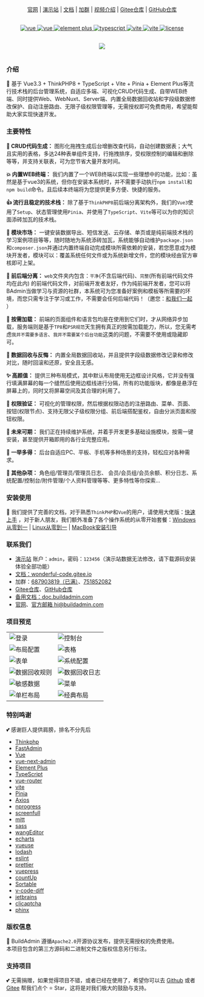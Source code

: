 <br />
<div align="center">
    <img src="https://wonderful-code.gitee.io/images/readme/logo-title.png" alt="" />
    <br />
    <a href="https://uni.buildadmin.com/" target="_blank">官网</a> | <a href="https://demo.buildadmin.com/" target="_blank">演示站</a> |
    <a href="https://wonderful-code.gitee.io/" target="_blank">文档</a> |
    <a href="https://jq.qq.com/?_wv=1027&k=c8a7iSk8" target="_blank">加群</a> |
    <a href="https://wonderful-code.gitee.io/guide/" target="_blank">视频介绍</a> |
    <a href="https://gitee.com/wonderful-code/buildadmin" target="_blank">Gitee仓库</a> |
    <a href="https://github.com/build-admin/BuildAdmin" target="_blank">GitHub仓库</a>
</div>
<br />
<p align="center">
    <a href="https://www.thinkphp.cn/" target="_blank">
        <img src="https://img.shields.io/badge/ThinkPHP-%3E8.0-brightgreen?color=91aac3&labelColor=439EFD" alt="vue">
    </a>
    <a href="https://v3.vuejs.org/" target="_blank">
        <img src="https://img.shields.io/badge/Vue-%3E3.3-brightgreen?color=91aac3&labelColor=439EFD" alt="vue">
    </a>
    <a href="https://element-plus.gitee.io/#/zh-CN/component/changelog" target="_blank">
        <img src="https://img.shields.io/badge/Element--Plus-%3E2.3-brightgreen?color=91aac3&labelColor=439EFD" alt="element plus">
    </a>
    <a href="https://www.tslang.cn/" target="_blank">
        <img src="https://img.shields.io/badge/TypeScript-%3E5.1-blue?color=91aac3&labelColor=439EFD" alt="typescript">
    </a>
    <a href="https://vitejs.dev/" target="_blank">
        <img src="https://img.shields.io/badge/Vite-%3E4.3-blue?color=91aac3&labelColor=439EFD" alt="vite">
    </a>
    <a href="https://pinia.vuejs.org/" target="_blank">
        <img src="https://img.shields.io/badge/Pinia-%3E2.1-blue?color=91aac3&labelColor=439EFD" alt="vite">
    </a>
    <a href="https://gitee.com/wonderful-code/buildadmin/blob/master/LICENSE" target="_blank">
        <img src="https://img.shields.io/badge/Apache2.0-license-blue?color=91aac3&labelColor=439EFD" alt="license">
    </a>
</p>

<br>
<div align="center">
  <img src="https://wonderful-code.gitee.io/images/readme/dashboard-radius.png" />
</div>
<br>

### 介绍
🌈 基于 Vue3.3 + ThinkPHP8 + TypeScript + Vite + Pinia + Element Plus等流行技术栈的后台管理系统，自适应多端、可视化CRUD代码生成、自带WEB终端、同时提供Web、WebNuxt、Server端、内置全局数据回收站和字段级数据修改保护、自动注册路由、无限子级权限管理等，无需授权即可免费商用，希望能帮助大家实现快速开发。

### 主要特性
**🚀 CRUD代码生成：**
图形化拖拽生成后台增删改查代码，自动创建数据表；大气且实用的表格，多达24种表单组件支持，行拖拽排序，受权限控制的编辑和删除等等，并支持关联表，可为您节省大量开发时间。

**💥 内置WEB终端：**
我们内置了一个WEB终端以实现一些理想中的功能，比如：虽然是基于vue3的系统，但你在安装本系统时，并不需要手动执行`npm install`和`npm build`命令。且后续本终端将为您提供更多方便、快捷的服务。

**👍 流行且稳定的技术栈：**
除了基于`ThinkPHP8`前后端分离架构外，我们的`Vue3`使用了`Setup`、状态管理使用`Pinia`、并使用了`TypeScript`、`Vite`等可以为你的知识面添砖加瓦的技术栈。

**🎨 模块市场：**
一键安装数据导出、短信发送、云存储、单页或是纯前端技术栈的学习案例项目等等，随时随地为系统添砖加瓦，系统能够自动维护`package.json`和`composer.json`并通过内置终端自动完成模块所需依赖的安装，若您愿意成为模块开发者，模块可以：覆盖系统任何文件或为系统新增文件，您的模块经由官方审核即可上架。

**🔀 前后端分离：**
`web`文件夹内包含：`干净`(不含后端代码)、`完整`(所有前端代码文件均在此内) 的前端代码文件，对前端开发者友好，作为纯前端开发者，您可以将BAdmin当做学习与资源的社群，本系统可为您准备好案例和模板等所需要的环境，而您只需专注于学习或工作，不需要会任何后端代码！（邀您：[和我们一起](https://jq.qq.com/?_wv=1027&k=c8a7iSk8) ）

**🚚 按需加载：**
前端的页面组件和语言包均是在使用到它们时，才从网络异步加载，服务端则是基于`TP8`和`PSR规范`天生拥有真正的按需加载能力，所以，您无需考虑`我并不需要多语言`、`我并不需要某个后台功能`这类的问题，不需要不使用或隐藏即可。

**🌴 数据回收与反悔：**
内置全局数据回收站，并且提供字段级数据修改记录和修改对比，随时回滚和还原，安全且无感。

**✨ 高颜值：**
提供三种布局模式，其中默认布局使用无边框设计风格，它并没有强行填满屏幕的每一个缝然后使用边框线进行分隔，所有的功能版块，都像是悬浮在屏幕上的，同时又将屏幕空间及其合理的利用了。

**🔐 权限验证：**
可视化的管理权限，然后根据权限动态的注册路由、菜单、页面、按钮(权限节点)、支持无限父子级权限分组、前后端搭配鉴权，自由分派页面和按钮权限。

**📝 未来可期：**
我们正在持续维护系统，并着手开发更多基础设施模块，按需一键安装，甚至提供开箱即用的各行业完整应用。

**🧱 一举多得：**
后台自适应PC、平板、手机等多种场景的支持，轻松应对各种需求。

**💖 其他杂项：**
角色组/管理员/管理员日志、 会员/会员组/会员余额、积分日志、系统配置/控制台/附件管理/个人资料管理等等、更多特性等你探索...

### 安装使用
💫 我们提供了完善的文档，对于熟悉`ThinkPHP`和`Vue`的用户，请使用大佬版：[快速上手](https://wonderful-code.gitee.io/guide/install/start.html) ，对于新人朋友，我们额外准备了各个操作系统的从零开始套餐：[Windows从零到一](https://wonderful-code.gitee.io/guide/install/windows.html) | [Linux从零到一](https://wonderful-code.gitee.io/guide/install/linux-bt.html) | [MacBook安装引导](https://wonderful-code.gitee.io/guide/install/macBook.html)

### 联系我们
- [演示站](https://demo.buildadmin.com/) 账户：`admin`，密码：`123456`（演示站数据无法修改，请下载源码安装体验全部功能）
- [文档：wonderful-code.gitee.io](https://wonderful-code.gitee.io/)
- 加群：[687903819（已满）](https://jq.qq.com/?_wv=1027&k=QwtXa14c)、[751852082](https://jq.qq.com/?_wv=1027&k=c8a7iSk8)
- [Gitee仓库](https://gitee.com/wonderful-code/buildadmin)、[GitHub仓库](https://github.com/build-admin/BuildAdmin)
- [备用文档：doc.buildadmin.com](https://doc.buildadmin.com/)
- [官网](https://uni.buildadmin.com/)、[官方邮箱 hi@buildadmin.com](mailto:hi@buildadmin.com)

### 项目预览
|  |  |
|---------------------|---------------------|
|![登录](https://wonderful-code.gitee.io/images/readme/login.gif)|![控制台](https://wonderful-code.gitee.io/images/readme/dashboard.png)|
|![布局配置](https://wonderful-code.gitee.io/images/readme/layout.png)|![表格](https://wonderful-code.gitee.io/images/readme/admin.png)|
|![表单](https://wonderful-code.gitee.io/images/readme/user.png)|![系统配置](https://wonderful-code.gitee.io/images/readme/config.png)|
|![数据回收规则](https://wonderful-code.gitee.io/images/readme/data-recycle.png)|![数据回收日志](https://wonderful-code.gitee.io/images/readme/data-recycle-log.png)|
|![敏感数据](https://wonderful-code.gitee.io/images/readme/sensitive-data.png)|![菜单](https://wonderful-code.gitee.io/images/readme/menu.png)|
|![单栏布局](https://wonderful-code.gitee.io/images/readme/layout-3.png)|![经典布局](https://wonderful-code.gitee.io/images/readme/layout-2.png)|

### 特别鸣谢
💕 感谢巨人提供肩膀，排名不分先后
- [Thinkphp](http://www.thinkphp.cn/)
- [FastAdmin](https://gitee.com/karson/fastadmin)
- [Vue](https://github.com/vuejs/core)
- [vue-next-admin](https://gitee.com/lyt-top/vue-next-admin)
- [Element Plus](https://github.com/element-plus/element-plus)
- [TypeScript](https://github.com/microsoft/TypeScript)
- [vue-router](https://github.com/vuejs/vue-router-next)
- [vite](https://github.com/vitejs/vite)
- [Pinia](https://github.com/vuejs/pinia)
- [Axios](https://github.com/axios/axios)
- [nprogress](https://github.com/rstacruz/nprogress)
- [screenfull](https://github.com/sindresorhus/screenfull.js)
- [mitt](https://github.com/developit/mitt)
- [sass](https://github.com/sass/sass)
- [wangEditor](https://github.com/wangeditor-team/wangEditor)
- [echarts](https://github.com/apache/echarts)
- [vueuse](https://github.com/vueuse/vueuse)
- [lodash](https://github.com/lodash/lodash)
- [eslint](https://github.com/eslint/eslint)
- [prettier](https://github.com/prettier/prettier)
- [vuepress](https://github.com/vuejs/vuepress)
- [countUp](https://github.com/inorganik/countUp.js)
- [Sortable](https://github.com/SortableJS/Sortable)
- [v-code-diff](https://github.com/Shimada666/v-code-diff)
- [jetbrains](https://www.jetbrains.com/)
- [clicaptcha](https://github.com/hooray/clicaptcha)
- [phinx](https://github.com/cakephp/phinx)

### 版权信息
🔐 BuildAdmin 遵循`Apache2.0`开源协议发布，提供无需授权的免费使用。\
本项目包含的第三方源码和二进制文件之版权信息另行标注。

### 支持项目
💕 无需捐赠，如果觉得项目不错，或者已经在使用了，希望你可以去 [Github](https://github.com/build-admin/BuildAdmin) 或者 [Gitee](https://gitee.com/wonderful-code/buildadmin) 帮我们点个 ⭐ Star，这将是对我们极大的鼓励与支持。
